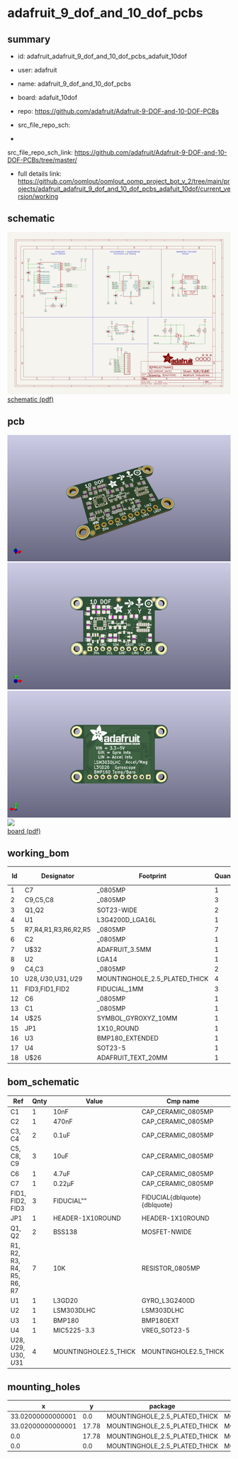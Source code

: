 # adafruit_9_dof_and_10_dof_pcbs
 
## summary 
* id: adafruit_adafruit_9_dof_and_10_dof_pcbs_adafuit_10dof
* user: adafruit
* name: adafruit_9_dof_and_10_dof_pcbs
* board: adafuit_10dof
* repo: https://github.com/adafruit/Adafruit-9-DOF-and-10-DOF-PCBs



* src_file_repo_sch: 
*
 src_file_repo_sch_link: https://github.com/adafruit/Adafruit-9-DOF-and-10-DOF-PCBs/tree/master/
* full details link: https://github.com/oomlout/oomlout_oomp_project_bot_v_2/tree/main/projects/adafruit_adafruit_9_dof_and_10_dof_pcbs_adafuit_10dof/current_version/working  

## schematic  
![](working_schematic_600.png)  
[schematic (pdf)](working_schematic.pdf)  

## pcb  
![](working_3d_600.png) 
![](working_3d_front_600.png)  
![](working_3d_back_600.png)  
![](working_600.png)  
[board (pdf)](working.pdf)  

## working_bom
| Id | Designator | Footprint | Quantity | Designation | Supplier and ref |  | None | 
| --- | --- | --- | --- | --- | --- | --- | --- | 
| 1 | C7 | _0805MP | 1 | 0.22µF |  |  | [''] | 
| 2 | C9,C5,C8 | _0805MP | 3 | 10uF |  |  | [''] | 
| 3 | Q1,Q2 | SOT23-WIDE | 2 | BSS138 |  |  | [''] | 
| 4 | U1 | L3G4200D_LGA16L | 1 | L3GD20 |  |  | [''] | 
| 5 | R7,R4,R1,R3,R6,R2,R5 | _0805MP | 7 | 10K |  |  | [''] | 
| 6 | C2 | _0805MP | 1 | 470nF |  |  | [''] | 
| 7 | U$32 | ADAFRUIT_3.5MM | 1 |  |  |  | [''] | 
| 8 | U2 | LGA14 | 1 | LSM303DLHC |  |  | [''] | 
| 9 | C4,C3 | _0805MP | 2 | 0.1uF |  |  | [''] | 
| 10 | U$28,U$30,U$31,U$29 | MOUNTINGHOLE_2.5_PLATED_THICK | 4 | MOUNTINGHOLE2.5_THICK |  |  | [''] | 
| 11 | FID3,FID1,FID2 | FIDUCIAL_1MM | 3 | FIDUCIAL" |  |  | [''] | 
| 12 | C6 | _0805MP | 1 | 4.7uF |  |  | [''] | 
| 13 | C1 | _0805MP | 1 | 10nF |  |  | [''] | 
| 14 | U$25 | SYMBOL_GYROXYZ_10MM | 1 |  |  |  | [''] | 
| 15 | JP1 | 1X10_ROUND | 1 |  |  |  | [''] | 
| 16 | U3 | BMP180_EXTENDED | 1 | BMP180 |  |  | [''] | 
| 17 | U4 | SOT23-5 | 1 | MIC5225-3.3 |  |  | [''] | 
| 18 | U$26 | ADAFRUIT_TEXT_20MM | 1 |  |  |  | [''] | 


## bom_schematic
| Ref | Qnty | Value | Cmp name | Footprint | Description | Vendor | DNP | 
| --- | --- | --- | --- | --- | --- | --- | --- | 
| C1 | 1 | 10nF | CAP_CERAMIC_0805MP | working:_0805MP |  |  |  | 
| C2 | 1 | 470nF | CAP_CERAMIC_0805MP | working:_0805MP |  |  |  | 
| C3, C4 | 2 | 0.1uF | CAP_CERAMIC_0805MP | working:_0805MP |  |  |  | 
| C5, C8, C9 | 3 | 10uF | CAP_CERAMIC_0805MP | working:_0805MP |  |  |  | 
| C6 | 1 | 4.7uF | CAP_CERAMIC_0805MP | working:_0805MP |  |  |  | 
| C7 | 1 | 0.22µF | CAP_CERAMIC_0805MP | working:_0805MP |  |  |  | 
| FID1, FID2, FID3 | 3 | FIDUCIAL"" | FIDUCIAL{dblquote}{dblquote} | working:FIDUCIAL_1MM |  |  |  | 
| JP1 | 1 | HEADER-1X10ROUND | HEADER-1X10ROUND | working:1X10_ROUND |  |  |  | 
| Q1, Q2 | 2 | BSS138 | MOSFET-NWIDE | working:SOT23-WIDE |  |  |  | 
| R1, R2, R3, R4, R5, R6, R7 | 7 | 10K | RESISTOR_0805MP | working:_0805MP |  |  |  | 
| U1 | 1 | L3GD20 | GYRO_L3G2400D | working:L3G4200D_LGA16L |  |  |  | 
| U2 | 1 | LSM303DLHC | LSM303DLHC | working:LGA14 |  |  |  | 
| U3 | 1 | BMP180 | BMP180EXT | working:BMP180_EXTENDED |  |  |  | 
| U4 | 1 | MIC5225-3.3 | VREG_SOT23-5 | working:SOT23-5 |  |  |  | 
| U$28, U$29, U$30, U$31 | 4 | MOUNTINGHOLE2.5_THICK | MOUNTINGHOLE2.5_THICK | working:MOUNTINGHOLE_2.5_PLATED_THICK |  |  |  | 


## mounting_holes
| x | y | package | value | ref | size | 
| --- | --- | --- | --- | --- | --- | 
| 33.02000000000001 | 0.0 | MOUNTINGHOLE_2.5_PLATED_THICK | MOUNTINGHOLE2.5_THICK | U$28 | m3 | 
| 33.02000000000001 | 17.78 | MOUNTINGHOLE_2.5_PLATED_THICK | MOUNTINGHOLE2.5_THICK | U$29 | m3 | 
| 0.0 | 17.78 | MOUNTINGHOLE_2.5_PLATED_THICK | MOUNTINGHOLE2.5_THICK | U$30 | m3 | 
| 0.0 | 0.0 | MOUNTINGHOLE_2.5_PLATED_THICK | MOUNTINGHOLE2.5_THICK | U$31 | m3 | 


